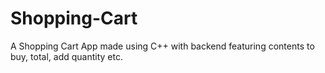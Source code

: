# Shopping-Cart
A Shopping Cart App made using C++ with backend featuring contents to buy, total, add quantity etc.
